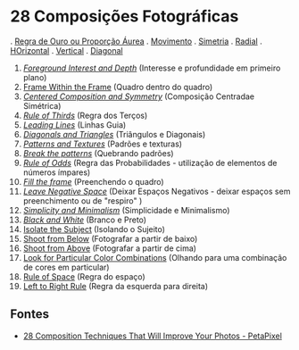 # 28 Composições Fotográficas

. [Regra de Ouro ou Proporção Áurea](https://www.google.com.br/search?q=%2B%22gold+rule%22+%2Bphotography&tbm=isch&ved=2ahUKEwiP67bB9YmDAxWBNbkGHeylD2kQ2-cCegQIABAA&oq=%2B%22gold+rule%22+%2Bphotography&gs_lcp=CgNpbWcQA1CZIVjwigFgvJABaABwAHgAgAHDAYgBqRCSAQQwLjE0mAEAoAEBqgELZ3dzLXdpei1pbWfAAQE&sclient=img&ei=jVR4Zc_wJIHr5OUP7Mu-yAY&bih=942&biw=1916)
. [Movimento]()
. [Simetria](https://www.google.com.br/search?q=rule+symmetry+photography&tbm=isch&ved=2ahUKEwjgwdXq84mDAxWHKLkGHVtoA6MQ2-cCegQIABAA&oq=rule+simetry+photography&gs_lcp=CgNpbWcQA1AAWABgAGgAcAB4AIABAIgBAJIBAJgBAKoBC2d3cy13aXotaW1n&sclient=img&ei=y1J4ZaCwDYfR5OUP29CNmAo&bih=942&biw=1916)
. [Radial](https://www.google.com.br/search?q=%2B%22radial+rule%22+%2Bphotography&tbm=isch&ved=2ahUKEwjHmI3O9YmDAxVxNbkGHQQUBFwQ2-cCegQIABAA&oq=%2B%22radial+rule%22+%2Bphotography&gs_lcp=CgNpbWcQA1DyCVjeE2CEHmgAcAB4AIABlQGIAZIHkgEDMC43mAEAoAEBqgELZ3dzLXdpei1pbWfAAQE&sclient=img&ei=qFR4ZcekC_Hq5OUPhKiQ4AU&bih=942&biw=1916)
. [HOrizontal](https://www.google.com.br/search?q=%2B%22horizontal+rule%22+%2Bphotography&tbm=isch&ved=2ahUKEwiOoaeG9omDAxUxM7kGHTVDDjsQ2-cCegQIABAA&oq=%2B%22horizontal+rule%22+%2Bphotography&gs_lcp=CgNpbWcQA1DIDFj-nwNghqUDaABwAHgAgAGkAYgBpQySAQQwLjEymAEAoAEBqgELZ3dzLXdpei1pbWfAAQE&sclient=img&ei=HlV4ZY6aA7Hm5OUPtYa52AM&bih=942&biw=1916)
. [Vertical](https://www.google.com.br/search?q=%2B%22vertical+lines+rule%22+%2Bphotography&tbm=isch&ved=2ahUKEwijvJPl9omDAxVFD7kGHcMUDgYQ2-cCegQIABAA&oq=%2B%22vertical+lines+rule%22+%2Bphotography&gs_lcp=CgNpbWcQA1CoC1iIFGCEHWgAcAB4AIABhAGIAecGkgEDMC43mAEAoAEBqgELZ3dzLXdpei1pbWfAAQE&sclient=img&ei=5FV4ZaO6OsWe5OUPw6m4MA&bih=942&biw=1916)
. [Diagonal](https://www.google.com.br/search?q=%2B%22diagonal+lines+rule%22+%2Bphotography&tbm=isch&ved=2ahUKEwil--vu9omDAxU3CLkGHaRpBlAQ2-cCegQIABAA&oq=%2B%22diagonal+lines+rule%22+%2Bphotography&gs_lcp=CgNpbWcQA1DIDFi4HGDNJ2gAcAB4AIABpgGIAcgJkgEDMC45mAEAoAEBqgELZ3dzLXdpei1pbWfAAQE&sclient=img&ei=-VV4ZeWaEbeQ5OUPpNOZgAU&bih=942&biw=1916)

1. [*Foreground Interest and Depth*](https://www.google.com.br/search?q=%2Bsuperimposed+%2Bphotography&tbm=isch&ved=2ahUKEwjj3aGE-ImDAxVPGbkGHb2ZDCsQ2-cCegQIABAA&oq=%2Bsuperimposed+%2Bphotography&gs_lcp=CgNpbWcQA1D8Elj5hQFgw4wBaABwAHgAgAGkAYgB7BOSAQQwLjE4mAEAoAEBqgELZ3dzLXdpei1pbWfAAQE&sclient=img&ei=Mld4ZeP8Js-y5OUPvbOy2AI&bih=942&biw=1916&hl=pt-BR) (Interesse e profundidade em primeiro plano)
2. [Frame Within the Frame](https://www.google.com.br/search?q=%22Frame+Within+the+Frame%22&tbm=isch&ved=2ahUKEwjql7u4k4qDAxX_M7kGHcqmBZgQ2-cCegQIABAA&oq=%22Frame+Within+the+Frame%22&gs_lcp=CgNpbWcQAzIHCAAQgAQQEzIGCAAQHhATOgQIABAeULkNWLgUYNIcaABwAHgAgAGXAYgBvAWSAQMwLjWYAQCgAQGqAQtnd3Mtd2l6LWltZ8ABAQ&sclient=img&ei=73N4ZarkNP_n5OUPys2WwAk&bih=942&biw=1916) (Quadro dentro do quadro)
3. [*Centered Composition and Symmetry*](https://www.google.com.br/search?q=%22centred+composition+and+symmetry%22&tbm=isch&ved=2ahUKEwie3p-QkYqDAxWhMrkGHetsDykQ2-cCegQIABAA&oq=%22centred+composition+and+symmetry%22&gs_lcp=CgNpbWcQAzIHCAAQgAQQEzIGCAAQHhATUIoHWL0TYOUXaABwAHgAgAG4AYgBvwOSAQMwLjOYAQCgAQGqAQtnd3Mtd2l6LWltZ8ABAQ&sclient=img&ei=gnF4ZZ6VKKHl5OUP69m9yAI&bih=942&biw=1916) (Composição Centradae Simétrica)
4. [*Rule of Thirds*](https://www.google.com.br/search?q=%22rule+of+thirds%22&tbm=isch&ved=2ahUKEwitoIaMkIqDAxVYCbkGHSWzD9cQ2-cCegQIABAA&oq=%22rule+of+thirds%22&gs_lcp=CgNpbWcQAzIFCAAQgAQyBQgAEIAEMgUIABCABDIFCAAQgAQyBQgAEIAEMgUIABCABDIGCAAQBxAeMgYIABAHEB4yBggAEAcQHjIECAAQHjoHCAAQgAQQEzoICAAQBxAeEBNQtgxYl0Jg6EdoAHAAeACAAYECiAHhCZIBBTAuNC4zmAEAoAEBqgELZ3dzLXdpei1pbWfAAQE&sclient=img&ei=bXB4Ze21GdiS5OUPpea-uA0&bih=942&biw=1916) (Regra dos Terços)
5. [*Leading Lines*](https://www.google.com.br/search?q=%22Leading+Lines%22&tbm=isch&ved=2ahUKEwjk87W7k4qDAxUBBrkGHSryCrEQ2-cCegQIABAA&oq=%22Leading+Lines%22&gs_lcp=CgNpbWcQAzIFCAAQgAQyBQgAEIAEMgYIABAHEB4yBggAEAcQHjIGCAAQBxAeMgYIABAHEB4yBggAEAcQHjIGCAAQBxAeMgQIABAeMgQIABAeOgcIABCABBATOgYIABAeEBNQxC9Yx15gn2xoAHAAeACAAcIBiAHkBpIBAzAuNpgBAKABAaoBC2d3cy13aXotaW1nwAEB&sclient=img&ei=9nN4ZeSgBIGM5OUPquSriAs&bih=942&biw=1916) (Linhas Guia)
6. [*Diagonals and Triangles*](https://www.google.com.br/search?q=%22Diagonals+and+Triangles%22+%2Bphotography&tbm=isch&ved=2ahUKEwiDpsDBmIqDAxX9PrkGHcV3BwQQ2-cCegQIABAA&oq=%22Diagonals+and+Triangles%22+%2Bphotography&gs_lcp=CgNpbWcQAzoHCAAQgAQQEzoGCAAQHhATOgQIABAeUIUIWPw0YOI8aABwAHgAgAHOAogB0A-SAQgwLjEzLjAuMZgBAKABAaoBC2d3cy13aXotaW1nwAEB&sclient=img&ei=QXl4ZcMB_f3k5Q_F750g&bih=942&biw=1916) (Triângulos e Diagonais)
7. [*Patterns and Textures*](https://www.google.com.br/search?q=%2BTextures+%2Bphotography&tbm=isch&ved=2ahUKEwiLga3PtYqDAxUpBbkGHUVhCW0Q2-cCegQIABAA&oq=%2BTextures+%2Bphotography&gs_lcp=CgNpbWcQA1DCGVjCGWCjH2gAcAB4AIABiAGIAfgBkgEDMC4ymAEAoAEBqgELZ3dzLXdpei1pbWfAAQE&sclient=img&ei=xpd4ZYuGKamK5OUPxcKl6AY&bih=942&biw=1916) (Padrões e texturas)
8. [*Break the patterns*](https://www.google.com.br/search?q=%2B%22Break+the+Pattern%22+%2Bphotography&tbm=isch&ved=2ahUKEwijhrrXtYqDAxVlDbkGHe41CPYQ2-cCegQIABAA&oq=%2B%22Break+the+Pattern%22+%2Bphotography&gs_lcp=CgNpbWcQA1CKE1ikImDQKGgAcAB4AIABkgKIAYUFkgEFMC4zLjGYAQCgAQGqAQtnd3Mtd2l6LWltZ8ABAQ&sclient=img&ei=15d4ZeO-KOWa5OUP7uugsA8&bih=942&biw=1916) (Quebrando padrões)
9. [*Rule of Odds*](https://www.google.com.br/search?q=%2B%22Rule+of+Odds+%2Bphotography&tbm=isch&ved=2ahUKEwjMiqTAtoqDAxV4E7kGHbDABNAQ2-cCegQIABAA&oq=%2B%22Rule+of+Odds+%2Bphotography&gs_lcp=CgNpbWcQA1ChGVihGWCvOmgAcAB4AIAB1QGIAeACkgEFMC4xLjGYAQCgAQGqAQtnd3Mtd2l6LWltZ8ABAQ&sclient=img&ei=s5h4ZYzlHvim5OUPsIGTgA0&bih=942&biw=1916) (Regra das Probabilidades - utilização de elementos de números ímpares)
10. [*Fill the frame*](https://www.google.com.br/search?q=%2B%22%22fill+the+frame%22+%2Bphotography&tbm=isch&ved=2ahUKEwjartKst4qDAxUIJrkGHRUkDi8Q2-cCegQIABAA&oq=%2B%22%22fill+the+frame%22+%2Bphotography&gs_lcp=CgNpbWcQA1DuJ1j-VWCPWmgAcAB4AIABhQKIAdgVkgEGMC4xNS4zmAEAoAEBqgELZ3dzLXdpei1pbWfAAQE&sclient=img&ei=lpl4ZdqLLojM5OUPlci4-AI&bih=942&biw=1916) (Preenchendo o quadro)
11. [*Leave Negative Space*](https://www.google.com.br/search?q=%2B%22leave+Negative+Space%22+%2Bphotography&tbm=isch&ved=2ahUKEwib_a66uYqDAxUiB7kGHVlRAEIQ2-cCegQIABAA&oq=%2B%22leave+Negative+Space%22+%2Bphotography&gs_lcp=CgNpbWcQA1DSIFjYNWCYTmgAcAB4AIABjQGIAZAFkgEDMC41mAEAoAEBqgELZ3dzLXdpei1pbWfAAQE&sclient=img&ei=zJt4ZZvnGKKO5OUP2aKBkAQ&bih=942&biw=1916) (Deixar Espaços Negativos - deixar espaços sem preenchimento ou de "respiro" )
12. [*Simplicity and Minimalism*](https://www.google.com.br/search?q=%2B%22Simplicity+and+Minimalism%22+%2Bphotography&tbm=isch&ved=2ahUKEwjXgvCyu4qDAxVLNLkGHd6oC80Q2-cCegQIABAA&oq=%2B%22Simplicity+and+Minimalism%22+%2Bphotography&gs_lcp=CgNpbWcQA1DALVj4UmDPYmgBcAB4AIAB9wGIAcAGkgEFMC40LjGYAQCgAQGqAQtnd3Mtd2l6LWltZ8ABAQ&sclient=img&ei=1Z14ZZfEIsvo5OUP3tGu6Aw&bih=942&biw=1916) (Simplicidade e Minimalismo) 
13. [*Black and White*](https://www.google.com.br/search?q=%2B%22black+and+white%22+%2Bphotography&tbm=isch&ved=2ahUKEwinm_SNwIqDAxX7OLkGHXizBJEQ2-cCegQIABAA&oq=%2B%22black+and+white%22+%2Bphotography&gs_lcp=CgNpbWcQA1CyH1jkSWDLUGgAcAB4AIAB9AGIAaoUkgEGMC4xNy4xmAEAoAEBqgELZ3dzLXdpei1pbWfAAQE&sclient=img&ei=xqJ4ZaegDfvx5OUP-OaSiAk&bih=942&biw=1916) (Branco e Preto)
14. [Isolate the Subject](https://www.google.com.br/search?q=%2B%22Isolate+the+Subject%22+%2Bphotography&tbm=isch&ved=2ahUKEwipnuzTwIqDAxUBBrkGHSryCrEQ2-cCegQIABAA&oq=%2B%22Isolate+the+Subject%22+%2Bphotography&gs_lcp=CgNpbWcQA1DzF1jhHWC9JGgAcAB4AIABtwKIAeMGkgEHMC4yLjEuMZgBAKABAaoBC2d3cy13aXotaW1nwAEB&sclient=img&ei=WKN4ZamSNoGM5OUPquSriAs&bih=942&biw=1916) (Isolando o Sujeito)  
15. [Shoot from Below](https://www.google.com.br/search?q=Shoot+from+Below+%2Bphotography&tbm=isch&ved=2ahUKEwj8mvHj0YqDAxVGBbkGHcpJDOwQ2-cCegQIABAA&oq=Shoot+from+Below+%2Bphotography&gs_lcp=CgNpbWcQA1CXDFiHKGDnLGgAcAB4AIAB_gGIAbkFkgEFMC4zLjGYAQCgAQGqAQtnd3Mtd2l6LWltZ8ABAQ&sclient=img&ei=TbV4ZbzAOMaK5OUPypOx4A4&bih=942&biw=1916) (Fotografar a partir de baixo)
16. [Shoot from Above](https://www.google.com.br/search?q=Shoot+from+above+%2Bphotography&tbm=isch&ved=2ahUKEwjgvLTu0YqDAxVXN7kGHbvWBRwQ2-cCegQIABAA&oq=Shoot+from+above+%2Bphotography&gs_lcp=CgNpbWcQA1CeEFiAGmD2M2gAcAB4AIAB7gGIAe4HkgEFMC41LjGYAQCgAQGqAQtnd3Mtd2l6LWltZ8ABAQ&sclient=img&ei=Y7V4ZaD_PNfu5OUPu62X4AE&bih=942&biw=1916) (Fotografar a partir de cima)
17. [Look for Particular Color Combinations](https://www.google.com.br/search?q=+Look+for+Particular+Color+Combinations+%2Bphotography&tbm=isch&ved=2ahUKEwj3uMTj0oqDAxXuBrkGHXgQD6IQ2-cCegQIABAA&oq=+Look+for+Particular+Color+Combinations+%2Bphotography&gs_lcp=CgNpbWcQA1DTFViTH2CfLGgAcAB4AIAB3QGIAfADkgEFMC4yLjGYAQCgAQGqAQtnd3Mtd2l6LWltZ8ABAQ&sclient=img&ei=WbZ4ZbeoJu6N5OUP-KC8kAo&bih=942&biw=1916) (Olhando para uma combinação de cores em particular)
18. [Rule of Space](https://www.google.com.br/search?q=rule+of+space+%2Bphotography&tbm=isch&ved=2ahUKEwi2xJPa1IqDAxVwBrkGHR7BAIwQ2-cCegQIABAA&oq=rule+of+space+%2Bphotography&gs_lcp=CgNpbWcQA1Dz5gNY4IYEYPqLBGgAcAB4AIABuwGIAdwEkgEDMC40mAEAoAEBqgELZ3dzLXdpei1pbWfAAQE&sclient=img&ei=Xrh4ZbadMvCM5OUPnoKD4Ag&bih=942&biw=1916) (Regra do espaço)
19. [Left to Right Rule](https://www.google.com.br/search?q=Left+to+Right+Rule+%2Bphotography&tbm=isch&ved=2ahUKEwjnnYr91IqDAxUBNrkGHS0EC-0Q2-cCegQIABAA&oq=Left+to+Right+Rule+%2Bphotography&gs_lcp=CgNpbWcQA1C3GFi3GGDrJmgAcAB4AIAB4wGIAeQCkgEFMC4xLjGYAQCgAQGqAQtnd3Mtd2l6LWltZ8ABAQ&sclient=img&ei=qLh4ZeepBIHs5OUPrYis6A4&bih=942&biw=1916) (Regra da esquerda para direita)

## Fontes
+ [28 Composition Techniques That Will Improve Your Photos - PetaPixel](https://petapixel.com/photography-composition-techniques/)
